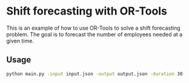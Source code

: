 # Shift forecasting with OR-Tools

This is an example of how to use OR-Tools to solve a shift forecasting problem. The goal is to forecast the number of employees needed at a given time.

## Usage

```bash
python main.py -input input.json -output output.json -duration 30
```
